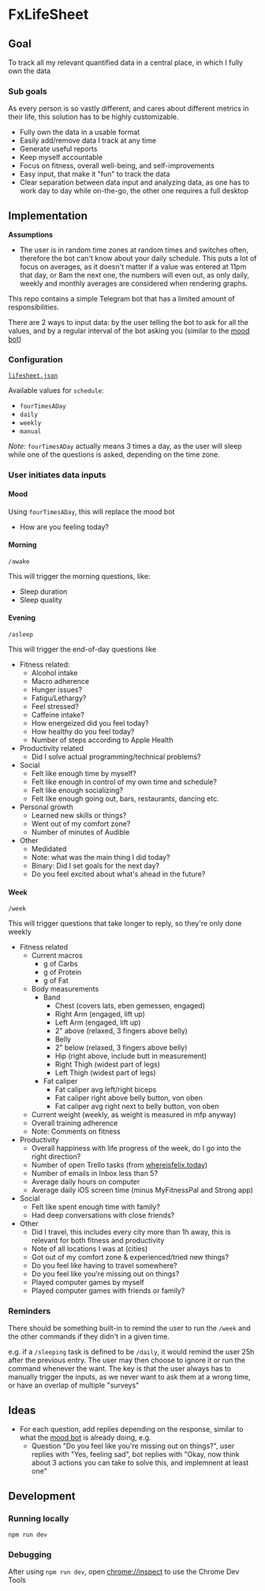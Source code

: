 # FxLifeSheet

## Goal

To track all my relevant quantified data in a central place, in which I fully own the data

### Sub goals

As every person is so vastly different, and cares about different metrics in their life, this solution has to be highly customizable.

- Fully own the data in a usable format
- Easily add/remove data I track at any time
- Generate useful reports
- Keep myself accountable
- Focus on fitness, overall well-being, and self-improvements
- Easy input, that make it "fun" to track the data
- Clear separation between data input and analyzing data, as one has to work day to day while on-the-go, the other one requires a full desktop

## Implementation

**Assumptions**

- The user is in random time zones at random times and switches often, therefore the bot can't know about your daily schedule. This puts a lot of focus on averages, as it doesn't matter if a value was entered at 11pm that day, or 8am the next one, the numbers will even out, as only daily, weekly and monthly averages are considered when rendering graphs.

This repo contains a simple Telegram bot that has a limited amount of responsibilities.

There are 2 ways to input data: by the user telling the bot to ask for all the values, and by a regular interval of the bot asking you (similar to the [mood bot](https://github.com/krausefx/mood))

### Configuration

[`lifesheet.json`](./lifesheet.json)

Available values for `schedule`:

- `fourTimesADay`
- `daily`
- `weekly`
- `manual`

*Note*: `fourTimesADay` actually means 3 times a day, as the user will sleep while one of the questions is asked, depending on the time zone.

### User initiates data inputs 

#### Mood

Using `fourTimesADay`, this will replace the mood bot

- How are you feeling today?

#### Morning

`/awake`

This will trigger the morning questions, like:

- Sleep duration
- Sleep quality

#### Evening

`/asleep`

This will trigger the end-of-day questions like

- Fitness related:
  - Alcohol intake
  - Macro adherence
  - Hunger issues?
  - Fatigu/Lethargy?
  - Feel stressed?
  - Caffeine intake?
  - How energeized did you feel today?
  - How healthy do you feel today?
  - Number of steps according to Apple Health
- Productivity related
  - Did I solve actual programming/technical problems?
- Social
  - Felt like enough time by myself?
  - Felt like enough in control of my own time and schedule?
  - Felt like enough socializing?
  - Felt like enough going out, bars, restaurants, dancing etc.
- Personal growth
  - Learned new skills or things?
  - Went out of my comfort zone?
  - Number of minutes of Audible
- Other
  - Medidated
  - Note: what was the main thing I did today?
  - Binary: Did I set goals for the next day?
  - Do you feel excited about what's ahead in the future?

#### Week

`/week`

This will trigger questions that take longer to reply, so they're only done weekly

- Fitness related
  - Current macros
    - g of Carbs
    - g of Protein
    - g of Fat
  - Body measurements
    - Band
      - Chest (covers lats, eben gemessen, engaged)
      - Right Arm (engaged, lift up)
      - Left Arm (engaged, lift up)
      - 2" above (relaxed, 3 fingers above belly)
      - Belly
      - 2" below (relaxed, 3 fingers above belly)
      - Hip (right above, include butt in measurement)
      - Right Thigh (widest part of legs)
      - Left Thigh (widest part of legs)
    - Fat caliper
      - Fat caliper avg left/right biceps
      - Fat caliper right above belly button, von oben
      - Fat caliper avg right next to belly button, von oben
  - Current weight (weekly, as weight is measured in mfp anyway)
  - Overall training adherence
  - Note: Comments on fitness
- Productivity
  - Overall happiness with life progress of the week, do I go into the right direction?
  - Number of open Trello tasks (from [whereisfelix.today](https://whereisfelix.today))
  - Number of emails in Inbox less than 5?
  - Average daily hours on computer
  - Average daily iOS screen time (minus MyFitnessPal and Strong app)
- Social
  - Felt like spent enough time with family?
  - Had deep conversations with close friends?
- Other
  - Did I travel, this includes every city more than 1h away, this is relevant for both fitness and productivity
  - Note of all locations I was at (cities)
  - Got out of my comfort zone & experienced/tried new things?
  - Do you feel like having to travel somewhere?
  - Do you feel like you're missing out on things?
  - Played computer games by myself
  - Played computer games with friends or family?

### Reminders

There should be something built-in to remind the user to run the `/week` and the other commands if they didn't in a given time.

e.g. if a `/sleeping` task is defined to be `/daily`, it would remind the user 25h after the previous entry. The user may then choose to ignore it or run the command whenever the want. The key is that the user always has to manually trigger the inputs, as we never want to ask them at a wrong time, or have an overlap of multiple "surveys"

## Ideas

- For each question, add replies depending on the response, similar to what the [mood bot](https://github.com/krausefx/mood) is already doing, e.g.
  - Question "Do you feel like you're missing out on things?", user replies with "Yes, feeling sad", bot replies with "Okay, now think about 3 actions you can take to solve this, and implemnent at least one"


## Development

### Running locally

```
npm run dev
```

### Debugging

After using `npm run dev`, open [chrome://inspect](chrome://inspect) to use the Chrome Dev Tools
